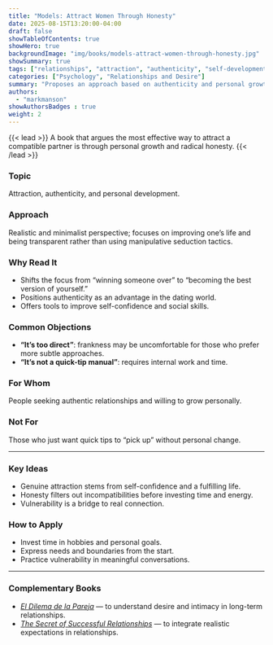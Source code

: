 ```yaml
---
title: "Models: Attract Women Through Honesty"
date: 2025-08-15T13:20:00-04:00
draft: false
showTableOfContents: true
showHero: true
backgroundImage: "img/books/models-attract-women-through-honesty.jpg"
showSummary: true
tags: ["relationships", "attraction", "authenticity", "self-development"]
categories: ["Psychology", "Relationships and Desire"]
summary: "Proposes an approach based on authenticity and personal growth as the best way to attract healthy relationships."
authors:
  - "markmanson"
showAuthorsBadges : true
weight: 2
---
```


{{< lead >}}
A book that argues the most effective way to attract a compatible partner is through personal growth and radical honesty.
{{< /lead >}}

### Topic
Attraction, authenticity, and personal development.

### Approach
Realistic and minimalist perspective; focuses on improving one’s life and being transparent rather than using manipulative seduction tactics.

### Why Read It
* Shifts the focus from “winning someone over” to “becoming the best version of yourself.”
* Positions authenticity as an advantage in the dating world.
* Offers tools to improve self-confidence and social skills.

### Common Objections
- **“It’s too direct”**: frankness may be uncomfortable for those who prefer more subtle approaches.
- **“It’s not a quick-tip manual”**: requires internal work and time.

### For Whom
People seeking authentic relationships and willing to grow personally.

### Not For
Those who just want quick tips to “pick up” without personal change.

---

### Key Ideas
- Genuine attraction stems from self-confidence and a fulfilling life.
- Honesty filters out incompatibilities before investing time and energy.
- Vulnerability is a bridge to real connection.

### How to Apply
- Invest time in hobbies and personal goals.
- Express needs and boundaries from the start.
- Practice vulnerability in meaningful conversations.

---

### Complementary Books
- [*El Dilema de la Pareja*](/en/books/relationships-and-communication/el-dilema-de-la-pareja) — to understand desire and intimacy in long-term relationships.
- [*The Secret of Successful Relationships*](/en/books/psychology/the-secret-of-successful-relationships) — to integrate realistic expectations in relationships.
